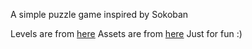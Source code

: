 A simple puzzle game inspired by Sokoban

Levels are from [here](https://sokoban.dk/levels/levels-the-download-page/)
Assets are from [here](https://kaylousberg.itch.io)
Just for fun :)
